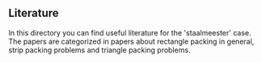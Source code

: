 ## Literature

In this directory you can find useful literature for the 'staalmeester' case. The papers are categorized in papers about rectangle packing in general, strip packing problems and triangle packing problems. 
